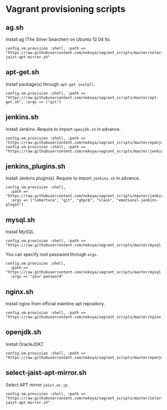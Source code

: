 # Vagrant provisioning scripts

## ag.sh

Install ag (The Silver Searcher) on Ubuntu 12.04 lts.

```
config.vm.provision :shell, :path => "https://raw.githubusercontent.com/nekoya/vagrant_scripts/master/select-jaist-apt-mirror.sh"
```

## apt-get.sh

Install package(s) through `apt-get install`.

```
config.vm.provision :shell, :path => "https://raw.githubusercontent.com/nekoya/vagrant_scripts/master/apt-get.sh", :args => ["git"]
```

## jenkins.sh

Install Jenkins. Require to import `openjdk.sh` in advance.

```
config.vm.provision :shell, :path => "https://raw.githubusercontent.com/nekoya/vagrant_scripts/master/openjdk.sh"
config.vm.provision :shell, :path => "https://raw.githubusercontent.com/nekoya/vagrant_scripts/master/jenkins.sh"
```

## jenkins\_plugins.sh

Install Jenkins plugin(s). Require to import `jenkins.sh` in advance.

```
config.vm.provision :shell,
  :path => "https://raw.githubusercontent.com/nekoya/vagrant_scripts/master/jenkins_plugins.sh",
  :args => ["cobertura", "git", "ghprb", "slack", "emotional-jenkins-plugin"]
```

## mysql.sh

Install MySQL.

```
config.vm.provision :shell, :path => "https://raw.githubusercontent.com/nekoya/vagrant_scripts/master/mysql.sh"
```

You can specify root password through `args`.

```
config.vm.provision :shell,
  :path => "https://raw.githubusercontent.com/nekoya/vagrant_scripts/master/mysql.sh"
  :args => "your password"
```

## nginx.sh

Install nginx from official mainline apt repository.

```
config.vm.provision :shell, :path => "https://raw.githubusercontent.com/nekoya/vagrant_scripts/master/nginx.sh"
```

## openjdk.sh

Install OracleJDK7.

```
config.vm.provision :shell, :path => "https://raw.githubusercontent.com/nekoya/vagrant_scripts/master/openjdk.sh"
```

## select-jaist-apt-mirror.sh

Select APT mirror `jaist.ac.jp`.

```
config.vm.provision :shell, :path => "https://raw.githubusercontent.com/nekoya/vagrant_scripts/master/select-jaist-apt-mirror.sh"
```
